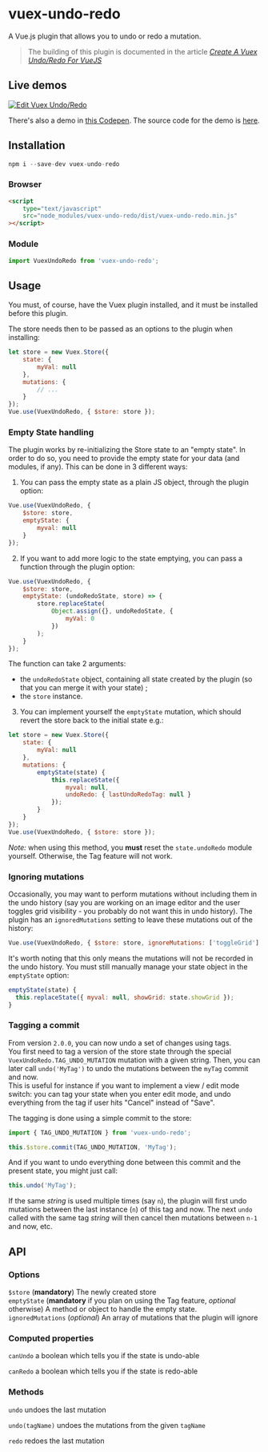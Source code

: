 # vuex-undo-redo

A Vue.js plugin that allows you to undo or redo a mutation.

> The building of this plugin is documented in the article _[Create A Vuex Undo/Redo For VueJS](https://vuejsdevelopers.com/2017/11/13/vue-js-vuex-undo-redo/)_

## Live demos

[![Edit Vuex Undo/Redo](https://codesandbox.io/static/img/play-codesandbox.svg)](https://codesandbox.io/s/vjo3xlpyny)

There's also a demo in [this Codepen](https://codepen.io/anthonygore/pen/NwGmqJ). The source code for the demo is [here](https://github.com/anthonygore/vuex-undo-redo-example).

## Installation

```js
npm i --save-dev vuex-undo-redo
```

### Browser

```html
<script
    type="text/javascript"
    src="node_modules/vuex-undo-redo/dist/vuex-undo-redo.min.js"
></script>
```

### Module

```js
import VuexUndoRedo from 'vuex-undo-redo';
```

## Usage

You must, of course, have the Vuex plugin installed, and it must be installed before this plugin.

The store needs then to be passed as an options to the plugin when installing:

```js
let store = new Vuex.Store({
    state: {
        myVal: null
    },
    mutations: {
        // ...
    }
});
Vue.use(VuexUndoRedo, { $store: store });
```

### Empty State handling

The plugin works by re-initializing the Store state to an "empty state". In order to do so, you need to provide the empty state for your data (and modules, if any).
This can be done in 3 different ways:

1. You can pass the empty state as a plain JS object, through the plugin option:

```js
Vue.use(VuexUndoRedo, {
    $store: store,
    emptyState: {
        myval: null
    }
});
```

2. If you want to add more logic to the state emptying, you can pass a function through the plugin option:

```js
Vue.use(VuexUndoRedo, {
    $store: store,
    emptyState: (undoRedoState, store) => {
        store.replaceState(
            Object.assign({}, undoRedoState, {
                myVal: 0
            })
        );
    }
});
```

The function can take 2 arguments:

-   the `undoRedoState` object, containing all state created by the plugin (so that you can merge it with your state) ;
-   the `store` instance.

3. You can implement yourself the `emptyState` mutation, which should revert the store back to the initial state e.g.:

```js
let store = new Vuex.Store({
    state: {
        myVal: null
    },
    mutations: {
        emptyState(state) {
            this.replaceState({
                myval: null,
                undoRedo: { lastUndoRedoTag: null }
            });
        }
    }
});
Vue.use(VuexUndoRedo, { $store: store });
```

_Note:_ when using this method, you **must** reset the `state.undoRedo` module yourself. Otherwise, the Tag feature will not work.

### Ignoring mutations

Occasionally, you may want to perform mutations without including them in the undo history (say you are working on an image editor and the user toggles grid visibility - you probably do not want this in undo history). The plugin has an `ignoredMutations` setting to leave these mutations out of the history:

```js
Vue.use(VuexUndoRedo, { $store: store, ignoreMutations: ['toggleGrid'] });
```

It's worth noting that this only means the mutations will not be recorded in the undo history. You must still manually manage your state object in the `emptyState` option:

```js
emptyState(state) {
  this.replaceState({ myval: null, showGrid: state.showGrid });
}
```

### Tagging a commit

From version `2.0.0`, you can now undo a set of changes using tags.  
You first need to tag a version of the store state through the special `VuexUndoRedo.TAG_UNDO_MUTATION` mutation with a given string. Then, you can later call `undo('MyTag')` to undo the mutations between the `myTag` commit and now.  
This is useful for instance if you want to implement a view / edit mode switch: you can tag your state when you enter edit mode, and undo everything from the tag if user hits "Cancel" instead of "Save".

The tagging is done using a simple commit to the store:

```js
import { TAG_UNDO_MUTATION } from 'vuex-undo-redo';

this.$store.commit(TAG_UNDO_MUTATION, 'MyTag');
```

And if you want to undo everything done between this commit and the present state, you might just call:

```js
this.undo('MyTag');
```

If the same _string_ is used multiple times (say `n`), the plugin will first undo mutations between the last instance (`n`) of this tag and now. The next `undo` called with the same tag _string_ will then cancel then mutations between `n-1` and now, etc.

## API

### Options

`$store` (**mandatory**) The newly created store  
`emptyState` (**mandatory** if you plan on using the Tag feature, _optional_ otherwise) A method or object to handle the empty state.  
`ignoredMutations` (_optional_) An array of mutations that the plugin will ignore

### Computed properties

`canUndo` a boolean which tells you if the state is undo-able

`canRedo` a boolean which tells you if the state is redo-able

### Methods

`undo` undoes the last mutation

`undo(tagName)` undoes the mutations from the given `tagName`

`redo` redoes the last mutation

